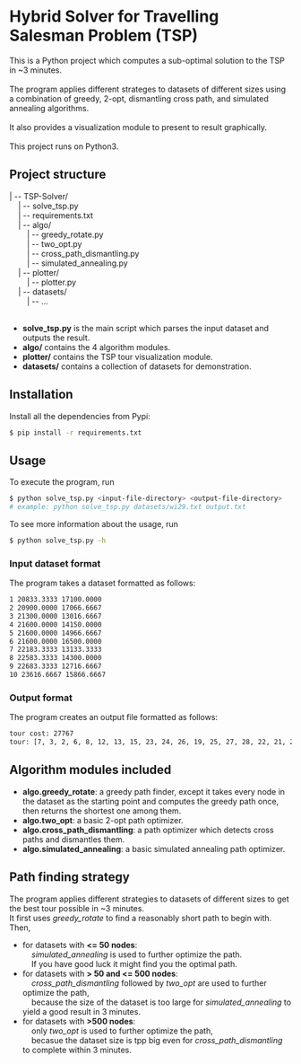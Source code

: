 # Hybrid Solver for Travelling Salesman Problem (TSP)
This is a Python project which computes a sub-optimal solution to the TSP in ~3 minutes.\
<br>
The program applies different strateges to datasets of different sizes using a combination of greedy, 2-opt, dismantling cross path, and simulated annealing algorithms.\
<br>
It also provides a visualization module to present to result graphically.\
<br>
This project runs on Python3.

## Project structure
| -- TSP-Solver/\
&nbsp;&nbsp;&nbsp;&nbsp;| -- solve_tsp.py\
&nbsp;&nbsp;&nbsp;&nbsp;| -- requirements.txt\
&nbsp;&nbsp;&nbsp;&nbsp;| -- algo/\
&nbsp;&nbsp;&nbsp;&nbsp;&nbsp;&nbsp;&nbsp;&nbsp;| -- greedy_rotate.py\
&nbsp;&nbsp;&nbsp;&nbsp;&nbsp;&nbsp;&nbsp;&nbsp;| -- two_opt.py\
&nbsp;&nbsp;&nbsp;&nbsp;&nbsp;&nbsp;&nbsp;&nbsp;| -- cross_path_dismantling.py\
&nbsp;&nbsp;&nbsp;&nbsp;&nbsp;&nbsp;&nbsp;&nbsp;| -- simulated_annealing.py\
&nbsp;&nbsp;&nbsp;&nbsp;| -- plotter/\
&nbsp;&nbsp;&nbsp;&nbsp;&nbsp;&nbsp;&nbsp;&nbsp;| -- plotter.py\
&nbsp;&nbsp;&nbsp;&nbsp;| -- datasets/\
&nbsp;&nbsp;&nbsp;&nbsp;&nbsp;&nbsp;&nbsp;&nbsp;| -- ...\
<br>
+ **solve_tsp.py** is the main script which parses the input dataset and outputs the result.
+ **algo/** contains the 4 algorithm modules.
+ **plotter/** contains the TSP tour visualization module.
+ **datasets/** contains a collection of datasets for demonstration.

## Installation
Install all the dependencies from Pypi:
```sh
$ pip install -r requirements.txt
```
## Usage
To execute the program, run
```sh
$ python solve_tsp.py <input-file-directory> <output-file-directory>
# example: python solve_tsp.py datasets/wi29.txt output.txt
```
To see more information about the usage, run
```sh
$ python solve_tsp.py -h
```
### Input dataset format
The program takes a dataset formatted as follows:
```sh
1 20833.3333 17100.0000
2 20900.0000 17066.6667
3 21300.0000 13016.6667
4 21600.0000 14150.0000
5 21600.0000 14966.6667
6 21600.0000 16500.0000
7 22183.3333 13133.3333
8 22583.3333 14300.0000
9 22683.3333 12716.6667
10 23616.6667 15866.6667
```
### Output format
The program creates an output file formatted as follows:
```sh
tour cost: 27767
tour: [7, 3, 2, 6, 8, 12, 13, 15, 23, 24, 26, 19, 25, 27, 28, 22, 21, 20, 16, 17, 18, 14, 11, 9, 10, 5, 0, 1, 4, 7]
```

## Algorithm modules included
+ **algo.greedy_rotate**: a greedy path finder, except it takes every node in the dataset as the starting point and computes the greedy path once, then returns the shortest one among them.
+ **algo.two_opt**: a basic 2-opt path optimizer.
+ **algo.cross_path_dismantling**: a path optimizer which detects cross paths and dismantles them.
+ **algo.simulated_annealing**: a basic simulated annealing path optimizer.

## Path finding strategy
The program applies different strategies to datasets of different sizes to get the best tour possible in ~3 minutes.
<br>
It first uses *greedy_rotate* to find a reasonably short path to begin with.\
Then,
- for datasets with **<= 50 nodes**:\
&nbsp;&nbsp;&nbsp;&nbsp;*simulated_annealing* is used to further optimize the path.\
&nbsp;&nbsp;&nbsp;&nbsp;If you have good luck it might find you the optimal path.
- for datasets with **> 50 and <= 500 nodes**:\
&nbsp;&nbsp;&nbsp;&nbsp;*cross_path_dismantling* followed by *two_opt* are used to further optimize the path,\
&nbsp;&nbsp;&nbsp;&nbsp;because the size of the dataset is too large for *simulated_annealing* to yield a good result in 3 minutes.
- for datasets with **>500 nodes**:\
&nbsp;&nbsp;&nbsp;&nbsp;only *two_opt* is used to further optimize the path,\
&nbsp;&nbsp;&nbsp;&nbsp;becasue the dataset size is tpp big even for *cross_path_dismantling* to complete within 3 minutes.
